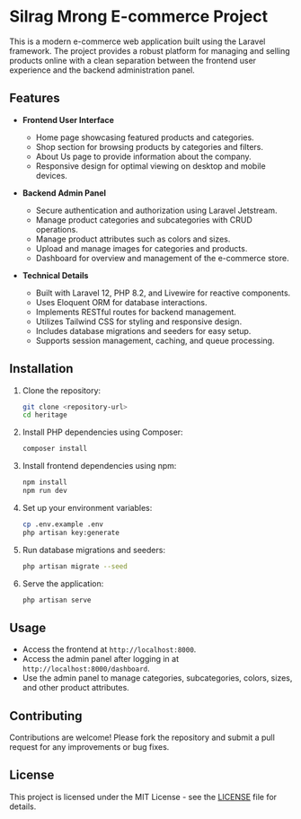 # Silrag Mrong E-commerce Project

This is a modern e-commerce web application built using the Laravel framework. The project provides a robust platform for managing and selling products online with a clean separation between the frontend user experience and the backend administration panel.

## Features

- **Frontend User Interface**
  - Home page showcasing featured products and categories.
  - Shop section for browsing products by categories and filters.
  - About Us page to provide information about the company.
  - Responsive design for optimal viewing on desktop and mobile devices.

- **Backend Admin Panel**
  - Secure authentication and authorization using Laravel Jetstream.
  - Manage product categories and subcategories with CRUD operations.
  - Manage product attributes such as colors and sizes.
  - Upload and manage images for categories and products.
  - Dashboard for overview and management of the e-commerce store.

- **Technical Details**
  - Built with Laravel 12, PHP 8.2, and Livewire for reactive components.
  - Uses Eloquent ORM for database interactions.
  - Implements RESTful routes for backend management.
  - Utilizes Tailwind CSS for styling and responsive design.
  - Includes database migrations and seeders for easy setup.
  - Supports session management, caching, and queue processing.

## Installation

1. Clone the repository:
   ```bash
   git clone <repository-url>
   cd heritage
   ```

2. Install PHP dependencies using Composer:
   ```bash
   composer install
   ```

3. Install frontend dependencies using npm:
   ```bash
   npm install
   npm run dev
   ```

4. Set up your environment variables:
   ```bash
   cp .env.example .env
   php artisan key:generate
   ```

5. Run database migrations and seeders:
   ```bash
   php artisan migrate --seed
   ```

6. Serve the application:
   ```bash
   php artisan serve
   ```

## Usage

- Access the frontend at `http://localhost:8000`.
- Access the admin panel after logging in at `http://localhost:8000/dashboard`.
- Use the admin panel to manage categories, subcategories, colors, sizes, and other product attributes.

## Contributing

Contributions are welcome! Please fork the repository and submit a pull request for any improvements or bug fixes.

## License

This project is licensed under the MIT License - see the [LICENSE](LICENSE) file for details.
